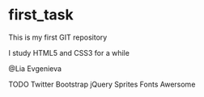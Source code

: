 # first_task
This is my first GIT repository

I study HTML5 and CSS3 for a while  

@Lia Evgenieva

TODO
    Twitter Bootstrap
	jQuery
	Sprites
	Fonts Awersome